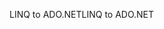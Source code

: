 <span data-ttu-id="79d70-101">LINQ to ADO.NET</span><span class="sxs-lookup"><span data-stu-id="79d70-101">LINQ to ADO.NET</span></span>